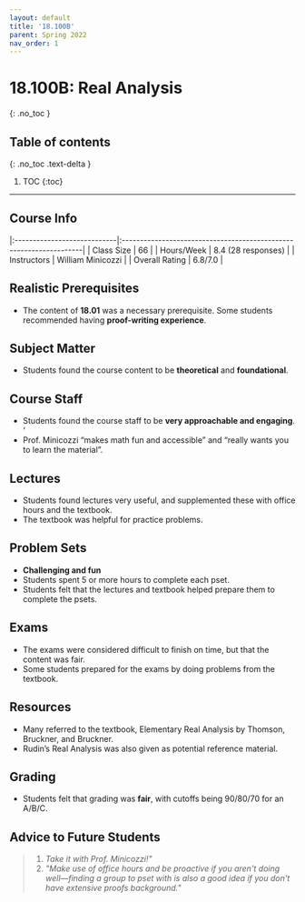 ```yaml
---
layout: default
title: '18.100B'
parent: Spring 2022
nav_order: 1
---
```


# 18.100B: Real Analysis
{: .no_toc }

## Table of contents
{: .no_toc .text-delta }

1. TOC
{:toc}

---

## Course Info

|:----------------------------|:-------------------------------------------------------------------|
| Class Size    		| 66                                                            		|
| Hours/Week        	| 8.4 (28 responses)                                          	| 
| Instructors         	| William Minicozzi					|
| Overall Rating	| 6.8/7.0						|

## Realistic Prerequisites
* The content of **18.01** was a necessary prerequisite. Some students recommended having **proof-writing experience**. 

## Subject Matter
* Students found the course content to be **theoretical** and **foundational**. 

## Course Staff
* Students found the course staff to be **very approachable and engaging**. ‘
* Prof. Minicozzi “makes math fun and accessible” and “really wants you to learn the material”.

## Lectures
* Students found lectures very useful, and supplemented these with office hours and the textbook. 
* The textbook was helpful for practice problems. 

## Problem Sets
* **Challenging and fun**
* Students spent 5 or more hours to complete each pset. 
* Students felt that the lectures and textbook helped prepare them to complete the psets.

## Exams
* The exams were considered difficult to finish on time, but that the content was fair. 
* Some students prepared for the exams by doing problems from the textbook.

## Resources
* Many referred to the textbook, Elementary Real Analysis by Thomson, Bruckner, and Bruckner. 
* Rudin’s Real Analysis was also given as potential reference material. 

## Grading
* Students felt that grading was **fair**, with cutoffs being 90/80/70 for an A/B/C. 

## Advice to Future Students
> 1. *Take it with Prof. Minicozzi!"* 
> 2. *"Make use of office hours and be proactive if you aren't doing well—finding a group to pset with is also a good idea if you don't have extensive proofs background."*
